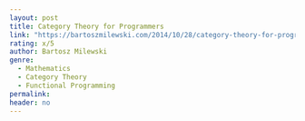 ```yaml
---
layout: post
title: Category Theory for Programmers
link: "https://bartoszmilewski.com/2014/10/28/category-theory-for-programmers-the-preface/"
rating: x/5
author: Bartosz Milewski
genre:
  - Mathematics
  - Category Theory
  - Functional Programming
permalink:
header: no
---
```

